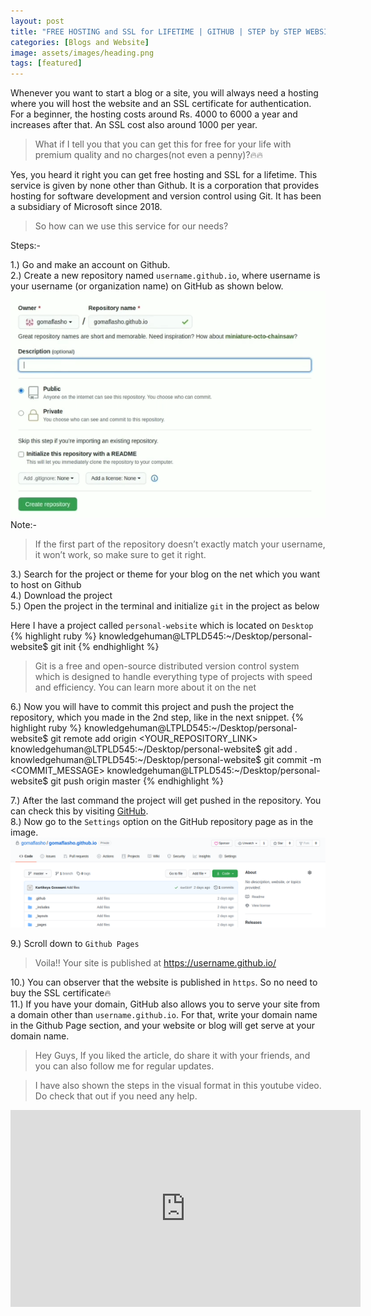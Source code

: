 ```yaml
---
layout: post
title: "FREE HOSTING and SSL for LIFETIME | GITHUB | STEP by STEP WEBSITE CREATION 2020"
categories: [Blogs and Website]
image: assets/images/heading.png
tags: [featured]
---
```


Whenever you want to start a blog or a site, you will always need a hosting where you will host the website and an SSL certificate for authentication. For a beginner, the hosting costs around Rs. 4000 to 6000 a year and increases after that. An SSL cost also around 1000 per year.

> What if I tell you that you can get this for free for your life with premium quality and no charges(not even a penny)?🔥🔥

Yes, you heard it right you can get free hosting and SSL for a lifetime. This service is given by none other than Github. It is a corporation that provides hosting for software development and version control using Git. It has been a subsidiary of Microsoft since 2018.

> So how can we use this service for our needs?

Steps:-

1.) Go and make an account on Github.<br/>
2.) Create a new repository named `username.github.io`, where username is your username (or organization name) on GitHub as shown below.
![image tooltip here](/assets/images/makerepo.png)
Note:-

> If the first part of the repository doesn’t exactly match your username, it won’t work, so make sure to get it right.

3.) Search for the project or theme for your blog on the net which you want to host on Github<br/>
4.) Download the project<br/>
5.) Open the project in the terminal and initialize `git` in the project as below<br/>

Here I have a project called `personal-website` which is located on `Desktop`
{% highlight ruby %}
knowledgehuman@LTPLD545:~/Desktop/personal-website\$ git init
{% endhighlight %}

> Git is a free and open-source distributed version control system which is designed to handle everything type of projects with speed and efficiency. You can learn more about it on the net

6.) Now you will have to commit this project and push the project the repository, which you made in the 2nd step, like in the next snippet.
{% highlight ruby %}
knowledgehuman@LTPLD545:~/Desktop/personal-website$ git remote add origin <YOUR_REPOSITORY_LINK>
knowledgehuman@LTPLD545:~/Desktop/personal-website$ git add .
knowledgehuman@LTPLD545:~/Desktop/personal-website$ git commit -m <COMMIT_MESSAGE>
knowledgehuman@LTPLD545:~/Desktop/personal-website$ git push origin master
{% endhighlight %}

7.) After the last command the project will get pushed in the repository. You can check this by visiting [GitHub][git].<br/>
8.) Now go to the `Settings` option on the GitHub repository page as in the image.<br/>
![image tooltip here](/assets/images/settings.png)

9.) Scroll down to `Github Pages`<br/>

> Voila!! Your site is published at https://username.github.io/

10.) You can observer that the website is published in `https`. So no need to buy the SSL certificate🔥<br/>
11.) If you have your domain, GitHub also allows you to serve your site from a domain other than `username.github.io`. For that, write your domain name in the Github Page section, and your website or blog will get serve at your domain name.<br/>

> Hey Guys, If you liked the article, do share it with your friends, and you can also follow me for regular updates.

> I have also shown the steps in the visual format in this youtube video. Do check that out if you need any help.

<p><iframe width="560" height="315" src="https://www.youtube.com/embed/-wXipUa8Nas" frameborder="0" allow="accelerometer; autoplay; encrypted-media; gyroscope; picture-in-picture" allowfullscreen></iframe></p>

[git]: https://github.com